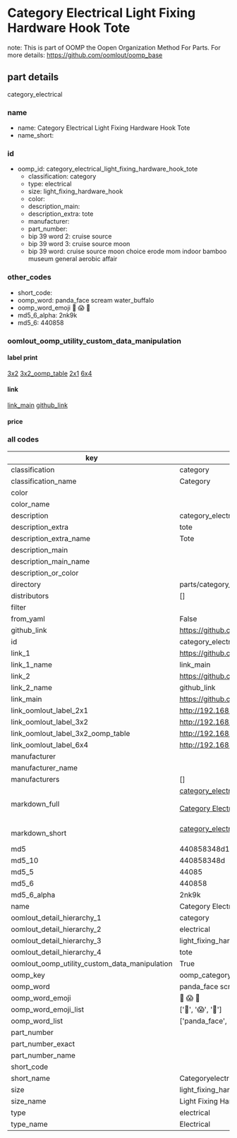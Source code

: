 # Category Electrical Light Fixing Hardware Hook Tote  

note: This is part of OOMP the Oopen Organization Method For Parts. For more details: https://github.com/oomlout/oomp_base

##  part details



category_electrical

### name
* name: Category Electrical Light Fixing Hardware Hook Tote
* name_short: 
### id
* oomp_id: category_electrical_light_fixing_hardware_hook_tote
  * classification: category
  * type: electrical
  * size: light_fixing_hardware_hook
  * color: 
  * description_main: 
  * description_extra: tote
  * manufacturer: 
  * part_number: 
  * bip 39 word 2: cruise source
  * bip 39 word 3: cruise source moon
  * bip 39 word: cruise source moon choice erode mom indoor bamboo museum general aerobic affair

### other_codes
* short_code: 
* oomp_word: panda_face scream water_buffalo
* oomp_word_emoji :panda_face: :scream: :water_buffalo:
* md5_6_alpha: 2nk9k
* md5_6: 440858






### oomlout_oomp_utility_custom_data_manipulation
#### label print
[3x2](http://192.168.1.245:1112/?label=oomp%202nk9k)
[3x2_oomp_table](http://192.168.1.107:1112/?label=oomp%202nk9k)
[2x1](http://192.168.1.242:1112/?label=oomp%202nk9k)
[6x4](http://192.168.1.55:1112/?label=oomp%202nk9k)    

#### link

[link_main](https://github.com/oomlout/oomlout_oomp_current_version_messy/tree/main/parts/category_electrical_light_fixing_hardware_hook_tote) [github_link](https://github.com/oomlout/oomlout_oomp_part_src/tree/main/parts/category_electrical_light_fixing_hardware_hook_tote)                             

#### price







### all codes 
| key | value |  
| --- | --- |  
| classification | category |  
| classification_name | Category |  
| color |  |  
| color_name |  |  
| description | category_electrical |  
| description_extra | tote |  
| description_extra_name | Tote |  
| description_main |  |  
| description_main_name |  |  
| description_or_color |   |  
| directory | parts/category_electrical_light_fixing_hardware_hook_tote |  
| distributors | [] |  
| filter |  |  
| from_yaml | False |  
| github_link | https://github.com/oomlout/oomlout_oomp_part_src/tree/main/parts/category_electrical_light_fixing_hardware_hook_tote |  
| id | category_electrical_light_fixing_hardware_hook_tote |  
| link_1 | https://github.com/oomlout/oomlout_oomp_current_version_messy/tree/main/parts/category_electrical_light_fixing_hardware_hook_tote |  
| link_1_name | link_main |  
| link_2 | https://github.com/oomlout/oomlout_oomp_part_src/tree/main/parts/category_electrical_light_fixing_hardware_hook_tote |  
| link_2_name | github_link |  
| link_main | https://github.com/oomlout/oomlout_oomp_current_version_messy/tree/main/parts/category_electrical_light_fixing_hardware_hook_tote |  
| link_oomlout_label_2x1 | http://192.168.1.242:1112/?label=oomp%202nk9k |  
| link_oomlout_label_3x2 | http://192.168.1.245:1112/?label=oomp%202nk9k |  
| link_oomlout_label_3x2_oomp_table | http://192.168.1.107:1112/?label=oomp%202nk9k |  
| link_oomlout_label_6x4 | http://192.168.1.55:1112/?label=oomp%202nk9k |  
| manufacturer |  |  
| manufacturer_name |  |  
| manufacturers | [] |  
| markdown_full | [category_electrical_light_fixing_hardware_hook_tote](https://github.com/oomlout/oomlout_oomp_current_version_messy/tree/main/parts/category_electrical_light_fixing_hardware_hook_tote)<br>[](https://github.com/oomlout/oomlout_oomp_current_version_messy/tree/main/parts/category_electrical_light_fixing_hardware_hook_tote)<br>[Category Electrical Light Fixing Hardware Hook Tote](https://github.com/oomlout/oomlout_oomp_current_version_messy/tree/main/parts/category_electrical_light_fixing_hardware_hook_tote)<br><br> |  
| markdown_short | [category_electrical_light_fixing_hardware_hook_tote](https://github.com/oomlout/oomlout_oomp_current_version_messy/tree/main/parts/category_electrical_light_fixing_hardware_hook_tote)<br><br> |  
| md5 | 440858348d120e623b2642831f3401a5 |  
| md5_10 | 440858348d |  
| md5_5 | 44085 |  
| md5_6 | 440858 |  
| md5_6_alpha | 2nk9k |  
| name | Category Electrical Light Fixing Hardware Hook Tote |  
| oomlout_detail_hierarchy_1 | category |  
| oomlout_detail_hierarchy_2 | electrical |  
| oomlout_detail_hierarchy_3 | light_fixing_hardware_hook |  
| oomlout_detail_hierarchy_4 | tote |  
| oomlout_oomp_utility_custom_data_manipulation | True |  
| oomp_key | oomp_category_electrical_light_fixing_hardware_hook_tote |  
| oomp_word | panda_face scream water_buffalo |  
| oomp_word_emoji | :panda_face: :scream: :water_buffalo: |  
| oomp_word_emoji_list | [':panda_face:', ':scream:', ':water_buffalo:'] |  
| oomp_word_list | ['panda_face', 'scream', 'water_buffalo'] |  
| part_number |  |  
| part_number_exact |  |  
| part_number_name |  |  
| short_code |  |  
| short_name | Categoryelectrical |  
| size | light_fixing_hardware_hook |  
| size_name | Light Fixing Hardware Hook |  
| type | electrical |  
| type_name | Electrical |  
